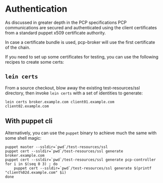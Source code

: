 # Authentication

As discussed in greater depth in the PCP specifications PCP
communications are secured and authenticated using the client
certificates from a standard puppet x509 certificate authority.

In case a certificate bundle is used, pcp-broker will use the first certificate
of the chain.

If you need to set up some certificates for testing, you can use the
following recipes to create some certs:

## `lein certs`

From a source checkout, blow away the existing test-resources/ssl
directory, then invoke `lein certs` with a set of identities to
generate:

    lein certs broker.example.com client01.example.com client02.example.com


## With puppet cli

Alternatively, you can use the `puppet` binary to achieve much the
same with some shell magic:

    puppet master --ssldir=`pwd`/test-resources/ssl
    puppet cert --ssldir=`pwd`/test-resources/ssl generate broker.example.com
    puppet cert --ssldir=`pwd`/test-resources/ssl generate pcp-controller
    for i in $(seq 0 3) ; do
        puppet cert --ssldir=`pwd`/test-resources/ssl generate $(printf "client%02d.example.com" $i)
    done
